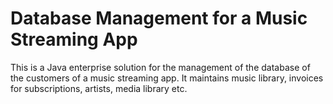 # Database Management for a Music Streaming App

This is a Java enterprise solution for the management of the database of the customers of a music streaming app. It maintains music library, invoices for subscriptions, artists, media library etc.